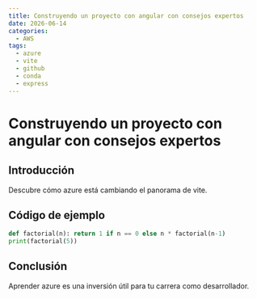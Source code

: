 ```yaml
---
title: Construyendo un proyecto con angular con consejos expertos
date: 2026-06-14
categories:
  - AWS
tags:
  - azure
  - vite
  - github
  - conda
  - express
---
```


# Construyendo un proyecto con angular con consejos expertos

## Introducción

Descubre cómo azure está cambiando el panorama de vite.

## Código de ejemplo

```python
def factorial(n): return 1 if n == 0 else n * factorial(n-1)
print(factorial(5))
```

## Conclusión

Aprender azure es una inversión útil para tu carrera como desarrollador.